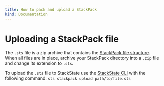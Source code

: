 ```yaml
---
title: How to pack and upload a StackPack
kind: Documentation
---
```


# Uploading a StackPack file

The `.sts` file is a zip archive that contains the [StackPack file structure](prepare_package.md). When all files are in place, archive your StackPack directory into a `.zip` file and change its extension to `.sts`.

To upload the `.sts` file to StackState use the [StackState CLI](../../setup/cli.md) with the following command: `sts stackpack upload path/to/file.sts`

